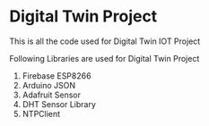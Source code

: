# Digital Twin Project

This is all the code used for Digital Twin IOT Project

Following Libraries are used for Digital Twin Project

1. Firebase ESP8266
2. Arduino JSON
3. Adafruit Sensor
4. DHT Sensor Library
5. NTPClient
